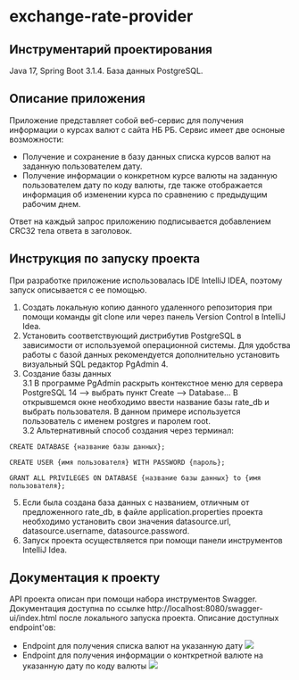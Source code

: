 # exchange-rate-provider

## Инструментарий проектирования 
Java 17, Spring Boot 3.1.4. База данных PostgreSQL.

## Описание приложения
Приложение представляет собой веб-сервис для получения информации о курсах валют с сайта НБ РБ.
Сервис имеет две осноные возможности:
- Получение и сохранение в базу данных списка курсов валют на заданную пользователем дату.
- Получение информации о конкретном курсе валюты на заданную пользователем дату по коду валюты, где также отображается информация об изменении курса по сравнению с предыдущим рабочим днем.

Ответ на каждый запрос приложению подписывается добавлением CRC32 тела ответа в заголовок.

## Инструкция по запуску проекта

При разработке приложение использовалась IDE IntelliJ IDEA, поэтому запуск описывается с ее помощью. 

1) Создать локальную копию данного удаленного репозитория при помощи команды git clone или через панель Version Control в IntelliJ Idea.
2) Установить соответствующий дистрибутив PostgreSQL в зависимости от используемой операционной системы. Для удобства работы с базой данных рекомендуется дополнительно установить визуальный SQL редактор PgAdmin 4.
3) Создание базы данных  
    3.1 В программе PgAdmin раскрыть контекстное меню для сервера PostgreSQL 14 —> выбрать пункт Create —> Database... В открывшемся окне необходимо ввести название базы rate_db и выбрать пользователя. В данном примере используется пользователь с именем postgres и паролем root.  
    3.2 Альтернативный способ создания через терминал:

``` CREATE DATABASE {название базы данных}; ```

``` CREATE USER {имя пользователя} WITH PASSWORD {пароль}; ```

``` GRANT ALL PRIVILEGES ON DATABASE {название базы данных} to {имя пользователя}; ```
 
5) Если была создана база данных с названием, отличным от предложенного rate_db, в файле application.properties проекта необходимо установить свои значения datasource.url, datasource.username, datasource.password.
6) Запуск проекта осуществляется при помощи панели инструментов IntelliJ Idea.

## Документация к проекту

API проекта описан при помощи набора инструментов Swagger. Документация доступна по ссылке http://localhost:8080/swagger-ui/index.html после локального запуска проекта.
Описание доступных endpoint'ов:
- Endpoint для получения списка валют на указанную дату
![](https://github.com/ParkhomenkoArtyom/exchange-rate-provider/raw/master/image/SwaggerDoc1.png)
- Endpoint для получения информации о конткретной валюте на указанную дату по коду валюты
![](https://github.com/ParkhomenkoArtyom/exchange-rate-provider/raw/master/image/SwaggerDoc2.png)
